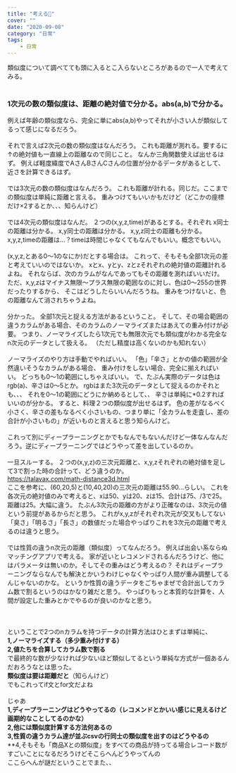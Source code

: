 ```yaml
---
title: "考える🥺"
cover: ""
date: "2020-09-08"
category: "日常"
tags:
    - 日常
---
```


類似度について調べてても頭に入るとこ入らないところがあるので一人で考えてみる。
<br>
<br>
### 1次元の数の類似度は、距離の絶対値で分かる。abs(a,b)で分かる。
例えば年齢の類似度なら、完全に単にabs(a,b)やってそれが小さい人が類似してるって感じになるだろう。
<br>
<br>
それで言えば2次元の数の類似度はなんだろう。
これも距離が測れる。要するに↑の絶対値も一直線上の距離なので同じこと。
なんか三角関数使えば出せるはず。
例えば軽度緯度でAさんBさんCさんの位置が分かるデータがあるとして、近さを計算できるはず。
<br>
<br>
では3次元の数の類似度はなんだろう。
これも距離が計れる。同じだ。ここまでの類似度は単純に距離と言える。
重みつけてもいいかもだけど（どこかの座標だけ×2するとか、、、知らんけど）
<br>
<br>
では4次元の類似度はなんだ。
２つの(x,y,z,time)があるとする。それぞれ
x同士の距離は分かる。
x,y同士の距離は分かる。
x,y,z同士の距離も分かる。
x,y,z,timeの距離は…？timeは時間じゃなくてもなんでもいい。概念でもいい。
<br>
<br>
(x,y,z,とある0～1のなにか)だとする場合は。
これって、そもそも全部1次元の差と考えていいのではないか。
xとx、yとy、zとzそれぞれの絶対値の距離計れるよね。
それならば、次のカラムがなんであってもその距離を測ればいいだけ。
ただ、x,y,zはマイナス無限～プラス無限の範囲なのに対し、色は0～255の世界だったりするから、
そこはどうしたらいいんだろうね。
重みをつけないと、色の距離なんて消されちゃうよね。
<br>
<br>
分かった。
全部1次元と捉える方法があるということ。
そして、その場合範囲の違うカラムがある場合、そのカラムのノーマライズまたはあえての重み付けが必要。
つまり、ノーマライズしたら1次元でも無限次元でも類似度がわかる完全なn次元のデータとして扱える。
（ただし精度は高くないのかも知れない）
<br>
<br>
ノーマライズのやり方は手動でやればいい。
「色」「辛さ」とかの値の範囲が全然違いそうなカラムがある場合、
重み付けをしない場合、完全に揃えればいい。
どっちも0～1の範囲にしちゃえばいい。
で、たぶん実際のデータは色はrgb(a)、辛さは0～5とか。
rgbはまた3次元のデータとして捉えるのかそれとも、、、
それを0～1の範囲にどうにか納めるとして、、
辛さは単純に*0.2すればいいのが分かる。
すると、料理２つの類似度が出せるはず。
色の差がなるべく小さく、辛さの差もなるべく小さいもの、つまり単に「全カラムを走査し、差の合計が小さいもの」が近いものと言えると思う知らんけど。
<br>
<br>
これって別にディープラーニングとかでもなんでもないんだけど一体なんなんだろう。逆にディープラーニングではどうやって差を出しているのか。
<br>
<br>
一旦スルーする。
２つの(x,y,z)の三次元距離と、x,y,zそれぞれの絶対値を足して3で割った時の合計って、どう違うのか。
<br>https://talavax.com/math-distance3d.html<br>
ここを参考に、(60,20,5)と(10,40,20)の三次元の距離は55.90...らしい。
これを各次元の絶対値のみで考えると、xは50、yは20、zは15、合計は75、/3で25。距離は25。大幅に違う。
たぶん3次元の距離の方がより正確なのは、3次元の値という前提があるからだと思う。
これがx,y,zがそれぞれ次元が交叉もしてない「臭さ」「明るさ」「長さ」の数値だった場合やっぱりこれを3次元の距離で考えるのは違うと思う。
<br>
<br>
では性質の違うn次元の距離（類似度）ってなんだろう。
例えば出会い系ならぬマッチングアプリで考える。
家が近いとレコメンドされるんだろうけど、他にはパラメータは無いのか。そしてその重みはどう考えるの？
それはディープラーニングならなんでも解決とかいうわけじゃなくやっぱり人間が重み調整してるんじゃないのかな。
というか性質の違うデータをごちゃまぜで合計出してカラム数で割るというのはかなり雑だと思う。
やっぱりもっと本質的な計算を、人間が設定した重みとかでやるのが良いのかなと思う。
<br>
<br>
<br>
<br>
ということで2つのnカラムを持つデータの計算方法はひとまずは単純に、<br>
**1,ノーマライズする（多少重み付けする）**<br>
**2,値たちを合算してカラム数で割る**<br>
で最終的な数が少なければ少ないほど類似してるという単純な方式が一個あるんだおろうなとは思った。<br>
**類似度は要は距離だと**（知らんけど）<br>
でもこれってif文とfor文だよね
<br>
<br>
じゃあ<br>
**1,ディープラーニングはどうやってるの（レコメンドとかいい感じに見えるけど画期的なことしてるのかな）**<br>
**2,他には類似度計算する方法何あるの**<br>
**3,性質の違うカラム達が並ぶcsvの行同士の類似度を出すのはどうやるの**<br>
**4,そもそも「商品Xとの類似度」をすべての商品が持ってる場合レコード数がすごいことになるだろうけどそこらへんどうやってんの<br>
ここらへんが謎だということでまた、、
